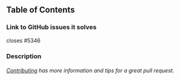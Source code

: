 ## Table of Contents
### Link to GitHub issues it solves
closes #5346
### Description

###### [Contributing](https://github.com/zeoflow/material-elements/blob/master/docs/contributing.md) has more information and tips for a great pull request.